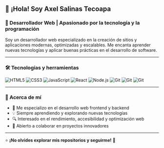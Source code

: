 ## 👋 ¡Hola! Soy **Axel Salinas Tecoapa**

### 🚀 Desarrollador Web | Apasionado por la tecnología y la programación

Soy un desarrollador web especializado en la creación de sitios y aplicaciones modernas, optimizadas y escalables. Me encanta aprender nuevas tecnologías y aplicar buenas prácticas en el desarrollo de software.

---

### 🛠️ Tecnologías y herramientas

![HTML5](https://img.shields.io/badge/HTML5-E34F26?style=for-the-badge&logo=html5&logoColor=white)
![CSS3](https://img.shields.io/badge/CSS3-1572B6?style=for-the-badge&logo=css3&logoColor=white)
![JavaScript](https://img.shields.io/badge/JavaScript-F7DF1E?style=for-the-badge&logo=javascript&logoColor=black)
![React](https://img.shields.io/badge/React-61DAFB?style=for-the-badge&logo=react&logoColor=black)
![Node.js](https://img.shields.io/badge/Node.js-339933?style=for-the-badge&logo=nodedotjs&logoColor=white)
![Git](https://img.shields.io/badge/Git-F05032?style=for-the-badge&logo=git&logoColor=white)
![Git](https://img.shields.io/badge/C%23-239120?style=for-the-badge&logo=c-sharp&logoColor=white)
![Git](https://img.shields.io/badge/Python-3776AB?style=for-the-badge&logo=python&logoColor=white)

---

### 📌 Acerca de mí

- 🚀 Me especializo en el desarrollo web frontend y backend
- 💡 Siempre aprendiendo y explorando nuevas tecnologías
- 🔍 Interesado en el rendimiento, accesibilidad y optimización web
- 🤝 Abierto a colaborar en proyectos innovadores

---
⭐ **¡No olvides explorar mis repositorios y seguirme!** 🚀

